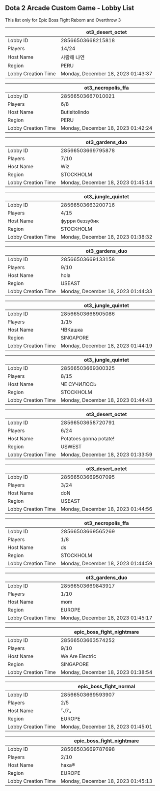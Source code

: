 ## Dota 2 Arcade Custom Game - Lobby List

This list only for Epic Boss Fight Reborn and Overthrow 3

|  | ot3_desert_octet |
| ------ | ------ |
| Lobby ID | 28566503668215818 |
| Players | 14/24 |
| Host Name | 사랑해 나연 |
| Region | PERU |
| Lobby Creation Time | Monday, December 18, 2023 01:43:37 |


|  | ot3_necropolis_ffa |
| ------ | ------ |
| Lobby ID | 28566503667010021 |
| Players | 6/8 |
| Host Name | Butisitolindo |
| Region | PERU |
| Lobby Creation Time | Monday, December 18, 2023 01:42:24 |


|  | ot3_gardens_duo |
| ------ | ------ |
| Lobby ID | 28566503669795878 |
| Players | 7/10 |
| Host Name | Wiz |
| Region | STOCKHOLM |
| Lobby Creation Time | Monday, December 18, 2023 01:45:14 |


|  | ot3_jungle_quintet |
| ------ | ------ |
| Lobby ID | 28566503663200716 |
| Players | 4/15 |
| Host Name | фурри беззубик |
| Region | STOCKHOLM |
| Lobby Creation Time | Monday, December 18, 2023 01:38:32 |


|  | ot3_gardens_duo |
| ------ | ------ |
| Lobby ID | 28566503669133158 |
| Players | 9/10 |
| Host Name | hola |
| Region | USEAST |
| Lobby Creation Time | Monday, December 18, 2023 01:44:33 |


|  | ot3_jungle_quintet |
| ------ | ------ |
| Lobby ID | 28566503668905086 |
| Players | 1/15 |
| Host Name | ЧВКашка |
| Region | SINGAPORE |
| Lobby Creation Time | Monday, December 18, 2023 01:44:19 |


|  | ot3_jungle_quintet |
| ------ | ------ |
| Lobby ID | 28566503669300325 |
| Players | 8/15 |
| Host Name | ЧЕ СУЧИЛОСЬ |
| Region | STOCKHOLM |
| Lobby Creation Time | Monday, December 18, 2023 01:44:43 |


|  | ot3_desert_octet |
| ------ | ------ |
| Lobby ID | 28566503658720791 |
| Players | 6/24 |
| Host Name | Potatoes gonna potate! |
| Region | USWEST |
| Lobby Creation Time | Monday, December 18, 2023 01:33:59 |


|  | ot3_desert_octet |
| ------ | ------ |
| Lobby ID | 28566503669507095 |
| Players | 3/24 |
| Host Name | doN |
| Region | USEAST |
| Lobby Creation Time | Monday, December 18, 2023 01:44:56 |


|  | ot3_necropolis_ffa |
| ------ | ------ |
| Lobby ID | 28566503669565269 |
| Players | 1/8 |
| Host Name | ds |
| Region | STOCKHOLM |
| Lobby Creation Time | Monday, December 18, 2023 01:44:59 |


|  | ot3_gardens_duo |
| ------ | ------ |
| Lobby ID | 28566503669843917 |
| Players | 1/10 |
| Host Name | mom |
| Region | EUROPE |
| Lobby Creation Time | Monday, December 18, 2023 01:45:17 |


|  | epic_boss_fight_nightmare |
| ------ | ------ |
| Lobby ID | 28566503663574252 |
| Players | 9/10 |
| Host Name | We Are Electric |
| Region | SINGAPORE |
| Lobby Creation Time | Monday, December 18, 2023 01:38:54 |


|  | epic_boss_fight_normal |
| ------ | ------ |
| Lobby ID | 28566503669593907 |
| Players | 2/5 |
| Host Name | ⌜J7⌟ |
| Region | EUROPE |
| Lobby Creation Time | Monday, December 18, 2023 01:45:01 |


|  | epic_boss_fight_nightmare |
| ------ | ------ |
| Lobby ID | 28566503669787698 |
| Players | 2/10 |
| Host Name | haxa® |
| Region | EUROPE |
| Lobby Creation Time | Monday, December 18, 2023 01:45:13 |


